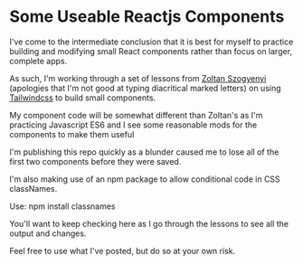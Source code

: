 <h1>Some Useable Reactjs Components</h1>

<p>I've come to the intermediate conclusion that it is best for myself to practice building and modifying small React components rather than focus on larger, complete apps.<p>
<p>As such, I'm working through a set of lessons from <a href="https://flowbite.com/docs/components/alerts/">Zoltan Szogyenyi</a> (apologies that I'm not good at typing diacritical marked letters) on using <a href="">Tailwindcss</a> to build small components.</p>
<p>My component code will be somewhat different than Zoltan's as I'm practicing Javascript ES6 and I see some reasonable mods for the components to make them useful</p>
<p>I'm publishing this repo quickly as a blunder caused me to lose all of the first two components before they were saved.</p>
<p>I'm also making use of an npm package to allow conditional code in CSS classNames.<p>
    Use:
    npm install classnames
<p>You'll want to keep checking here as I go through the lessons to see all the output and changes.</p>
<p>Feel free to use what I've posted, but do so at your own risk.</p>